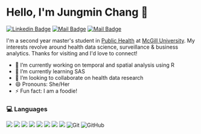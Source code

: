 # Hello, I'm Jungmin Chang 👋

[![Linkedin Badge](https://img.shields.io/badge/-Jungmin-0e76a8?style=flat&labelColor=0e76a8&logo=linkedin&logoColor=white)](https://www.linkedin.com/in/jungmin-chang-0301/)  [![Mail Badge](https://img.shields.io/badge/-@c.jungmini-e84393?style=flat&labelColor=e84393&logo=instagram&logoColor=white)](https://instagram.com/c.jungmini)  [![Mail Badge](https://img.shields.io/badge/-jungmini0301-c0392b?style=flat&labelColor=c0392b&logo=gmail&logoColor=white)](mailto:jungmini0301@gmail.com) 

I'm a second year master's student in [Public Health](https://www.mcgill.ca/epi-biostat-occh/) at [McGill University](https://www.mcgill.ca/). My interests revolve around health data science, surveillance & business analytics. Thanks for visiting and I'd love to connect!

- 🔭 I’m currently working on temporal and spatial analysis using R
- 🌱 I’m currently learning SAS
- 👯 I’m looking to collaborate on health data research
- 😄 Pronouns: She/Her
- ⚡ Fun fact: I am a foodie!

### :computer: Languages ###
<img src="https://img.shields.io/badge/R-002C5F?style=for-the-badge&logo=r"/>  <img src="https://img.shields.io/badge/mysql-AD29B6?logo=mysql&logoColor=brightgreen&style=for-the-badge&logo=mysql"/>  <img src="https://img.shields.io/badge/postgresql-FA4B32?logo=postgresql&style=for-the-badge&logo=postgresql"/>  <img src="https://img.shields.io/badge/sqlite-CCFF00?logo=sqlite&style=for-the-badge&logo=sqlite"/>  <img src="https://img.shields.io/badge/SAS-00A82D?logo=SAS&style=for-the-badge&logo=SAS"/>  <img src="https://img.shields.io/badge/STATA-29F1FB?logo=STATA&style=for-the-badge&logo=STATA"/>  <img src="https://img.shields.io/badge/-HTML5-007FFF?style=for-the-badge&logo=html5"/>  <img src="https://img.shields.io/badge/-CSS-0000FF?style=for-the-badge&logo=css3"/>  <img alt="Git" src="https://img.shields.io/badge/git%20-%23FF4785.svg?&style=for-the-badge&logo=git&logoColor=white"/>  <img alt="GitHub" src="https://img.shields.io/badge/github%20-%239187FF.svg?&style=for-the-badge&logo=github&logoColor=white"/>

